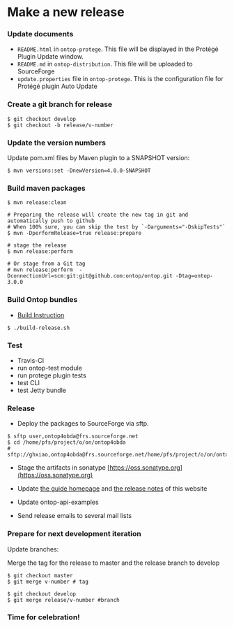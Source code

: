 # Make a new release

### Update documents

- `README.html` in `ontop-protege`. This file will be displayed in the Protégé Plugin Update window.
- `README.md` in `ontop-distribution`. This file will be uploaded to SourceForge
- `update.properties` file in `ontop-protege`. This is the configuration file for Protégé plugin Auto Update

###  Create a git branch for release

```console
$ git checkout develop
$ git checkout -b release/v-number
```
### Update the version numbers

Update pom.xml files by Maven plugin to a SNAPSHOT version:


```console
$ mvn versions:set -DnewVersion=4.0.0-SNAPSHOT 
```


### Build maven packages

```
$ mvn release:clean

# Preparing the release will create the new tag in git and automatically push to github
# When 100% sure, you can skip the test by `-Darguments="-DskipTests"`
$ mvn -DperformRelease=true release:prepare

# stage the release
$ mvn release:perform 

# Or stage from a Git tag
# mvn release:perform  -DconnectionUrl=scm:git:git@github.com:ontop/ontop.git -Dtag=ontop-3.0.0
```

### Build Ontop bundles

* [Build Instruction](/dev/build)

```console
$ ./build-release.sh 
```

### Test
* Travis-CI
* run ontop-test module
* run protege plugin tests
* test CLI
* test Jetty bundle

### Release

* Deploy the packages to SourceForge via sftp.

```console
$ sftp user,ontop4obda@frs.sourceforge.net
$ cd /home/pfs/project/o/on/ontop4obda
# sftp://ghxiao,ontop4obda@frs.sourceforge.net/home/pfs/project/o/on/ontop4obda
``` 

* Stage the artifacts in sonatype [https://oss.sonatype.org](https://oss.sonatype.org)

* Update [the guide homepage](/guide) and [the release notes](/guide/releases) of this website

* Update ontop-api-examples

* Send release emails to several mail lists

### Prepare for next development iteration

Update branches:

Merge the tag for the release to master and the release branch to develop

```console
$ git checkout master
$ git merge v-number # tag

$ git checkout develop
$ git merge release/v-number #branch 
```

### Time for celebration!
